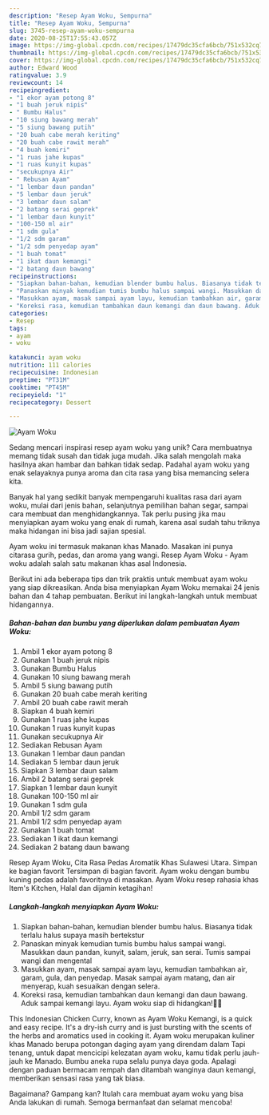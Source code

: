 ```yaml
---
description: "Resep Ayam Woku, Sempurna"
title: "Resep Ayam Woku, Sempurna"
slug: 3745-resep-ayam-woku-sempurna
date: 2020-08-25T17:55:43.057Z
image: https://img-global.cpcdn.com/recipes/17479dc35cfa6bcb/751x532cq70/ayam-woku-foto-resep-utama.jpg
thumbnail: https://img-global.cpcdn.com/recipes/17479dc35cfa6bcb/751x532cq70/ayam-woku-foto-resep-utama.jpg
cover: https://img-global.cpcdn.com/recipes/17479dc35cfa6bcb/751x532cq70/ayam-woku-foto-resep-utama.jpg
author: Edward Wood
ratingvalue: 3.9
reviewcount: 14
recipeingredient:
- "1 ekor ayam potong 8"
- "1 buah jeruk nipis"
- " Bumbu Halus"
- "10 siung bawang merah"
- "5 siung bawang putih"
- "20 buah cabe merah keriting"
- "20 buah cabe rawit merah"
- "4 buah kemiri"
- "1 ruas jahe kupas"
- "1 ruas kunyit kupas"
- "secukupnya Air"
- " Rebusan Ayam"
- "1 lembar daun pandan"
- "5 lembar daun jeruk"
- "3 lembar daun salam"
- "2 batang serai geprek"
- "1 lembar daun kunyit"
- "100-150 ml air"
- "1 sdm gula"
- "1/2 sdm garam"
- "1/2 sdm penyedap ayam"
- "1 buah tomat"
- "1 ikat daun kemangi"
- "2 batang daun bawang"
recipeinstructions:
- "Siapkan bahan-bahan, kemudian blender bumbu halus. Biasanya tidak terlalu halus supaya masih bertekstur"
- "Panaskan minyak kemudian tumis bumbu halus sampai wangi. Masukkan daun pandan, kunyit, salam, jeruk, san serai. Tumis sampai wangi dan mengental"
- "Masukkan ayam, masak sampai ayam layu, kemudian tambahkan air, garam, gula, dan penyedap. Masak sampai ayam matang, dan air menyerap, kuah sesuaikan dengan selera."
- "Koreksi rasa, kemudian tambahkan daun kemangi dan daun bawang. Aduk sampai kemangi layu. Ayam woku siap di hidangkan!🥰🥰"
categories:
- Resep
tags:
- ayam
- woku

katakunci: ayam woku 
nutrition: 111 calories
recipecuisine: Indonesian
preptime: "PT31M"
cooktime: "PT45M"
recipeyield: "1"
recipecategory: Dessert

---
```



![Ayam Woku](https://img-global.cpcdn.com/recipes/17479dc35cfa6bcb/751x532cq70/ayam-woku-foto-resep-utama.jpg)

Sedang mencari inspirasi resep ayam woku yang unik? Cara membuatnya memang tidak susah dan tidak juga mudah. Jika salah mengolah maka hasilnya akan hambar dan bahkan tidak sedap. Padahal ayam woku yang enak selayaknya punya aroma dan cita rasa yang bisa memancing selera kita.

Banyak hal yang sedikit banyak mempengaruhi kualitas rasa dari ayam woku, mulai dari jenis bahan, selanjutnya pemilihan bahan segar, sampai cara membuat dan menghidangkannya. Tak perlu pusing jika mau menyiapkan ayam woku yang enak di rumah, karena asal sudah tahu triknya maka hidangan ini bisa jadi sajian spesial.

Ayam woku ini termasuk makanan khas Manado. Masakan ini punya citarasa gurih, pedas, dan aroma yang wangi. Resep Ayam Woku - Ayam woku adalah salah satu makanan khas asal Indonesia.


Berikut ini ada beberapa tips dan trik praktis untuk membuat ayam woku yang siap dikreasikan. Anda bisa menyiapkan Ayam Woku memakai 24 jenis bahan dan 4 tahap pembuatan. Berikut ini langkah-langkah untuk membuat hidangannya.

<!--inarticleads1-->

##### Bahan-bahan dan bumbu yang diperlukan dalam pembuatan Ayam Woku:

1. Ambil 1 ekor ayam potong 8
1. Gunakan 1 buah jeruk nipis
1. Gunakan  Bumbu Halus
1. Gunakan 10 siung bawang merah
1. Ambil 5 siung bawang putih
1. Gunakan 20 buah cabe merah keriting
1. Ambil 20 buah cabe rawit merah
1. Siapkan 4 buah kemiri
1. Gunakan 1 ruas jahe kupas
1. Gunakan 1 ruas kunyit kupas
1. Gunakan secukupnya Air
1. Sediakan  Rebusan Ayam
1. Gunakan 1 lembar daun pandan
1. Sediakan 5 lembar daun jeruk
1. Siapkan 3 lembar daun salam
1. Ambil 2 batang serai geprek
1. Siapkan 1 lembar daun kunyit
1. Gunakan 100-150 ml air
1. Gunakan 1 sdm gula
1. Ambil 1/2 sdm garam
1. Ambil 1/2 sdm penyedap ayam
1. Gunakan 1 buah tomat
1. Sediakan 1 ikat daun kemangi
1. Sediakan 2 batang daun bawang


Resep Ayam Woku, Cita Rasa Pedas Aromatik Khas Sulawesi Utara. Simpan ke bagian favorit Tersimpan di bagian favorit. Ayam woku dengan bumbu kuning pedas adalah favoritnya di masakan. Ayam Woku resep rahasia khas Item&#39;s Kitchen, Halal dan dijamin ketagihan! 

<!--inarticleads2-->

##### Langkah-langkah menyiapkan Ayam Woku:

1. Siapkan bahan-bahan, kemudian blender bumbu halus. Biasanya tidak terlalu halus supaya masih bertekstur
1. Panaskan minyak kemudian tumis bumbu halus sampai wangi. Masukkan daun pandan, kunyit, salam, jeruk, san serai. Tumis sampai wangi dan mengental
1. Masukkan ayam, masak sampai ayam layu, kemudian tambahkan air, garam, gula, dan penyedap. Masak sampai ayam matang, dan air menyerap, kuah sesuaikan dengan selera.
1. Koreksi rasa, kemudian tambahkan daun kemangi dan daun bawang. Aduk sampai kemangi layu. Ayam woku siap di hidangkan!🥰🥰


This Indonesian Chicken Curry, known as Ayam Woku Kemangi, is a quick and easy recipe. It&#39;s a dry-ish curry and is just bursting with the scents of the herbs and aromatics used in cooking it. Ayam woku merupakan kuliner khas Manado berupa potongan daging ayam yang direndam dalam Tapi tenang, untuk dapat mencicipi kelezatan ayam woku, kamu tidak perlu jauh-jauh ke Manado. Bumbu aneka rupa selalu punya daya goda. Apalagi dengan paduan bermacam rempah dan ditambah wanginya daun kemangi, memberikan sensasi rasa yang tak biasa. 

Bagaimana? Gampang kan? Itulah cara membuat ayam woku yang bisa Anda lakukan di rumah. Semoga bermanfaat dan selamat mencoba!
